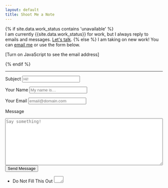 ```yaml
---
layout: default
title: Shoot Me a Note
---
```


{% if site.data.work_status contains 'unavailable' %}  
I am currently {{site.data.work_status}} for work, but I always reply to emails and messages. <a href="&#109;&#97;&#105;&#108;&#116;&#111;&#58;%63%6F%6C%65%40%74%77%6E%73%6E%64%2E%63%6F">Let's talk</a>.
{% else %} 
I am taking on new work! You can <a href='m&#97;&#105;lto&#58;&#99;%6Fl%65&#64;tw&#37;6Esn&#37;64%2Ec&#37;&#54;F'>email me</a> or use the form below.

<script>document.write('<'+'a'+' '+'h'+'r'+'e'+'f'+'='+"'"+'m'+'&'+'#'+'9'+'7'+';'+'&'+'#'+'1'+'0'+'5'+';'+'l'+'t'+'o'+'&'+
'#'+'5'+'8'+';'+'&'+'#'+'9'+'9'+';'+'%'+'6'+'F'+'l'+'%'+'6'+'5'+'&'+'#'+'6'+'4'+';'+'t'+'w'+'&'+'#'+
'3'+'7'+';'+'6'+'E'+'s'+'n'+'&'+'#'+'3'+'7'+';'+'6'+'4'+'%'+'2'+'E'+'c'+'&'+'#'+'3'+'7'+';'+'&'+'#'+
'5'+'4'+';'+'F'+"'"+'>'+'c'+'o'+'l'+'e'+'&'+'#'+'6'+'4'+';'+'t'+'w'+'n'+'s'+'n'+'&'+'#'+'1'+'0'+'0'+
';'+'&'+'#'+'4'+'6'+';'+'c'+'o'+'<'+'/'+'a'+'>');</script><noscript>[Turn on JavaScript to see the email address]</noscript>

{% endif %}
<br>
<hr>

<form data-validate="parsley" id="form1" name="form1" class="wufoo topLabel contact" autocomplete="off" enctype="multipart/form-data" method="post" novalidate action="">
  <label>Subject</label>
  <input id="" name="contact-subject" type="text" placeholder="Hi!" value="" tabindex="1" data-required="true" onkeyup="">

  <label>Your Name</label>
  <input id="" name="contact-name" type="text" placeholder="My name is&hellip;" value="" tabindex="2" data-required="true" onkeyup="">

  <label>Your Email</label>
  <input id="" name="contact-email" type="email" placeholder="email@domain.com" value="" tabindex="3" data-required="true" onkeyup="">
  
  <label>Message</label>
  <textarea id="" name="contact-message" style="width:100%;height:150px;" placeholder="Say something!" spellcheck="true" maxlength="1000" tabindex="4" data-required="true" onkeyup=""></textarea>

  <input id="saveForm" name="saveForm" class="btn" type="submit" value="Send Message"/>

  <ul class="hidden">
    <li>
      <label for="comment">Do Not Fill This Out</label>
      <textarea name="comment" id="comment" rows="1" cols="1"></textarea>
      <input type="hidden" id="idstamp" name="idstamp" value="+gGfQUcSvFpUxJtjAI6BjFRuhytF7oe6GiFcgU1Jcb8=">
    </li>
  </ul>

</form>